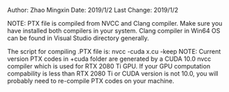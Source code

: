Author: Zhao Mingxin
Date: 2019/1/2
Last Change: 2019/1/2

NOTE: PTX file is compiled from NVCC and Clang compiler. 
Make sure you have installed both compilers in your system. Clang compiler 
in Win64 OS can be found in Visual Studio directory generally.

The script for compiling .PTX file is:
    nvcc -cuda x.cu -keep
NOTE:
    Current version PTX codes in +cuda folder are generated by a CUDA 10.0
nvcc compiler which is used for RTX 2080 Ti GPU. If your GPU computation
compability is less than RTX 2080 Ti or CUDA version is not 10.0, you will
probably need to re-compile PTX codes on your machine.